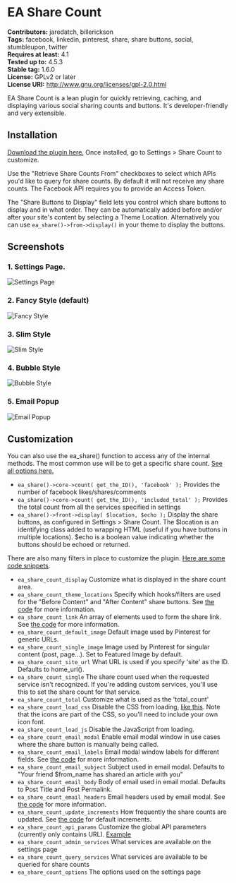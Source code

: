 # EA Share Count #
**Contributors:** jaredatch, billerickson  
**Tags:** facebook, linkedin, pinterest, share, share buttons, social, stumbleupon, twitter  
**Requires at least:** 4.1  
**Tested up to:** 4.5.3  
**Stable tag:** 1.6.0  
**License:** GPLv2 or later  
**License URI:** http://www.gnu.org/licenses/gpl-2.0.html

EA Share Count is a lean plugin for quickly retrieving, caching, and displaying various social sharing counts and buttons. It's developer-friendly and very extensible.

## Installation ##

[Download the plugin here.](https://github.com/jaredatch/EA-Share-Count/archive/master.zip) Once installed, go to Settings > Share Count to customize. 

Use the "Retrieve Share Counts From" checkboxes to select which APIs you'd like to query for share counts. By default it will not receive any share counts. The Facebook API requires you to provide an Access Token.

The "Share Buttons to Display" field lets you control which share buttons to display and in what order. They can be automatically added before and/or after your site's content by selecting a Theme Location. Alternatively you can use `ea_share()->from->display()` in your theme to display the buttons.

## Screenshots ##

### 1. Settings Page. ###
![Settings Page](https://d3vv6lp55qjaqc.cloudfront.net/items/2T2j1w3P2P2b3L2P2Z3Y/Screen%20Shot%202016-08-15%20at%204.39.19%20PM.png?v=1dbe1998)

### 2. Fancy Style (default) ###
![Fancy Style](https://s3.amazonaws.com/f.cl.ly/items/1K3q1G312k3F3u0r0r21/Screen%20Shot%202016-03-23%20at%204.03.33%20PM.png?v=f44e0d06)

### 3. Slim Style ###
![Slim Style](https://s3.amazonaws.com/f.cl.ly/items/1L06211I3E3v1O2o0y0L/slim.jpg?v=58095cff)

### 4. Bubble Style ###
![Bubble Style](https://s3.amazonaws.com/f.cl.ly/items/1D0m2q270u1719112W3S/Screen%20Shot%202016-03-23%20at%204.02.31%20PM.png?v=84be6c71)

### 5. Email Popup ###
![Email Popup](https://s3.amazonaws.com/f.cl.ly/items/453x450Y2g1a2t2W1Y3d/Screen%20Shot%202016-06-02%20at%208.00.16%20AM.png?v=cb901d0b)

## Customization ##

You can also use the ea_share() function to access any of the internal methods. The most common use will be to get a specific share count.  [See all options here.](https://github.com/jaredatch/EA-Share-Count/blob/master/includes/class-core.php#L157)

* `ea_share()->core->count( get_the_ID(), 'facebook' );` Provides the number of facebook likes/shares/comments
* `ea_share()->core->count( get_the_ID(), 'included_total' );` Provides the total count from all the services specified in settings
* `ea_share()->front->display( $location, $echo );` Display the share buttons, as configured in Settings > Share Count. The $location is an identifying class added to wrapping HTML (useful if you have buttons in multiple locations). $echo is a boolean value indicating whether the buttons should be echoed or returned. 

There are also many filters in place to customize the plugin. [Here are some code snippets](http://www.billerickson.net/code-tag/ea-share-count/).

* `ea_share_count_display` Customize what is displayed in the share count area.
* `ea_share_count_theme_locations` Specify which hooks/filters are used for the "Before Content" and "After Content" share buttons. See [the code](https://github.com/jaredatch/EA-Share-Count/blob/master/includes/class-front.php#L38) for more information.
* `ea_share_count_link` An array of elements used to form the share link. See [the code](https://github.com/jaredatch/EA-Share-Count/blob/master/includes/class-front.php#L442) for more information.
* `ea_share_count_default_image` Default image used by Pinterest for generic URLs.
* `ea_share_count_single_image` Image used by Pinterest for singular content (post, page...). Set to Featured Image by default.
* `ea_share_count_site_url` What URL is used if you specify 'site' as the ID. Defaults to home_url(). 
* `ea_share_count_single` The share count used when the requested service isn't recognized. If you're adding custom services, you'll use this to set the share count for that service.
* `ea_share_count_total` Customize what is used as the 'total_count'
* `ea_share_count_load_css` Disable the CSS from loading, [like this](https://gist.github.com/billerickson/fe8079583c1b030e4d59). Note that the icons are part of the CSS, so you'll need to include your own icon font.
* `ea_share_count_load_js` Disable the JavaScript from loading. 
* `ea_share_count_email_modal` Enable email modal window in use cases where the share button is manually being called.
* `ea_share_count_email_labels` Email modal window labels for different fields. See [the code](https://github.com/jaredatch/EA-Share-Count/blob/master/includes/class-front.php#L188) for more information.
* `ea_share_count_email_subject` Subject used in email modal. Defaults to "Your friend $from_name has shared an article with you"
* `ea_share_count_email_body` Body of email used in email modal. Defaults to Post Title and Post Permalink.
* `ea_share_count_email_headers` Email headers used by email modal. See [the code](https://github.com/jaredatch/EA-Share-Count/blob/master/includes/class-core.php#L72) for more information.
* `ea_share_count_update_increments` How frequently the share counts are updated. See [the code](https://github.com/jaredatch/EA-Share-Count/blob/master/includes/class-core.php#L297) for default increments.
* `ea_share_count_api_params` Customize the global API parameters (currently only contains URL). [Example](http://www.billerickson.net/code/ea-share-count-use-production-url/)
* `ea_share_count_admin_services` What services are available on the settings page
* `ea_share_count_query_services` What services are available to be queried for share counts
* `ea_share_count_options` The options used on the settings page